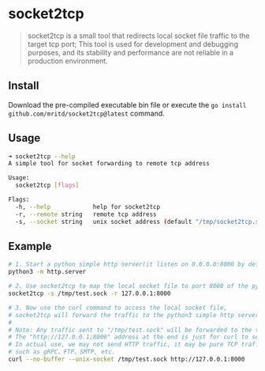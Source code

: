 # socket2tcp

> socket2tcp is a small tool that redirects local socket file traffic to the target tcp port; 
> This tool is used for development and debugging purposes, and its stability and performance
> are not reliable in a production environment.

## Install

Download the pre-compiled executable bin file or execute the `go install github.com/mritd/socket2tcp@latest` command.

## Usage

```sh
➜ socket2tcp --help
A simple tool for socket forwarding to remote tcp address

Usage:
  socket2tcp [flags]

Flags:
  -h, --help            help for socket2tcp
  -r, --remote string   remote tcp address
  -s, --socket string   unix socket address (default "/tmp/socket2tcp.sock")
```

## Example

```sh
# 1. Start a python simple http server(it listen on 0.0.0.0:8000 by default)
python3 -m http.server

# 2. Use socket2tcp to map the local socket file to port 8000 of the python3 simple http server
socket2tcp -s /tmp/test.sock -r 127.0.0.1:8000

# 3. Now use the curl command to access the local socket file, 
# socket2tcp will forward the traffic to the python3 simple http server
#
# Note: Any traffic sent to "/tmp/test.sock" will be forwarded to the tcp address of the "-r" option;
# The "http://127.0.0.1:8000" address at the end is just for curl to set the correct HTTP header,
# In actual use, we may not send HTTP traffic, it may be pure TCP traffic or other TCP-based protocols, 
# such as gRPC、FTP、SMTP, etc.
curl --no-buffer --unix-socket /tmp/test.sock http://127.0.0.1:8000
```
